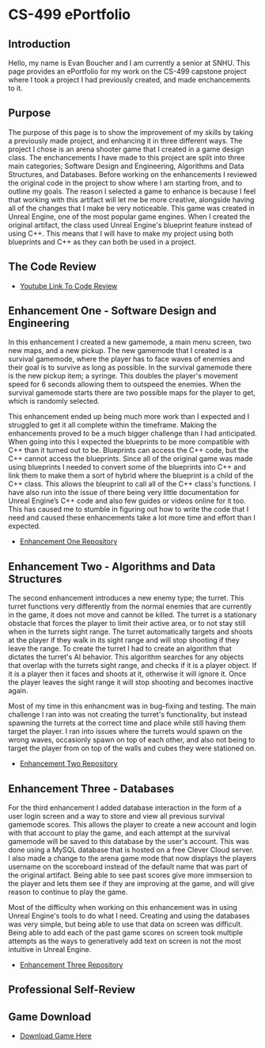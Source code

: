 # CS-499 ePortfolio

## Introduction
Hello, my name is Evan Boucher and I am currently a senior at SNHU. This page provides an ePortfolio for my work on the CS-499 capstone project where I took a project I had previously created, and made enchancements to it.

## Purpose 
The purpose of this page is to show the improvement of my skills by taking a previously made project, and enhancing it in three different ways. The project I chose is an arena shooter game that I created in a game design class. The enchancements I have made to this project are split into three main categories; Software Design and Engineering, Algorithms and Data Structures, and Databases. Before working on the enhancements I reviewed the original code in the project to show where I am starting from, and to outline my goals. The reason I selected a game to enhance is because I feel that working with this artifact will let me be more creative, alongside having all of the changes that I make be very noticeable. This game was created in Unreal Engine, one of the most popular game engines. When I created the original artifact, the class used Unreal Engine's blueprint feature instead of using C++. This means that I will have to make my project using both blueprints and C++ as they can both be used in a project.

## The Code Review 
- [Youtube Link To Code Review](https://youtu.be/oa3iN82uB4Y)

## Enhancement One - Software Design and Engineering 
  In this enhancement I created a new gamemode, a main menu screen, two new maps, and a new pickup. The new gamemode that I created is a survival gamemode, where the player has to face waves of enemies and their goal is to survive as long as possible. In the survival gamemode there is the new pickup item; a syringe. This doubles the player's movement speed for 6 seconds allowing them to outspeed the enemies. When the survival gamemode starts there are two possible maps for the player to get, which is randomly selected.
  
  This enhancement ended up being much more work than I expected and I struggled to get it all complete within the timeframe. Making the enhancements proved to be a much bigger challenge than I had anticipated. When going into this I expected the blueprints to be more compatible with C++ than it turned out to be. Blueprints can access the C++ code, but the C++ cannot access the blueprints. Since all of the original game was made using blueprints I needed to convert some of the blueprints into C++ and link them to make them a sort of hybrid where the blueprint is a child of the C++ class. This allows the bleuprint to call all of the C++ class's functions. I have also run into the issue of there being very little documentation for Unreal Engine’s C++ code and also few guides or videos online for it too. This has caused me to stumble in figuring out how to write the code that I need and caused these enhancements take a lot more time and effort than I expected.

- [Enhancement One Repository](https://github.com/eboucher21/CS-499-Enhancement-One-Evan-Boucher)

## Enhancement Two - Algorithms and Data Structures 
  The second enhancement introduces a new enemy type; the turret. This turret functions very differently from the normal enemies that are currently in the game, it does not move and cannot be killed. The turret is a stationary obstacle that forces the player to limit their active area, or to not stay still when in the turrets sight range. The turret automatically targets and shoots at the player if they walk in its sight range and will stop shooting if they leave the range. To create the turret I had to create an algorithm that dictates the turret's AI behavior. This algorithm searches for any objects that overlap with the turrets sight range, and checks if it is a player object. If it is a player then it faces and shoots at it, otherwise it will ignore it. Once the player leaves the sight range it will stop shooting and becomes inactive again.
  
  Most of my time in this enhancment was in bug-fixing and testing. The main challenge I ran into was not creating the turret's functionality, but instead spawning the turrets at the correct time and place while still having them target the player. I ran into issues where the turrets would spawn on the wrong waves, occasionly spawn on top of each other, and also not being to target the player from on top of the walls and cubes they were stationed on. 

- [Enhancement Two Repository](https://github.com/eboucher21/CS-499-Enhancement-Two-Evan-Boucher)

## Enhancement Three - Databases
  For the third enhancement I added database interaction in the form of a user login screen and a way to store and view all previous survival gamemode scores. This allows the player to create a new account and login with that account to play the game, and each attempt at the survival gamemode will be saved to this database by the user's account. This was done using a MySQL database that is hosted on a free Clever Cloud server. I also made a change to the arena game mode that now displays the players username on the scoreboard instead of the default name that was part of the original artifact. Being able to see past scores give more immsersion to the player and lets them see if they are improving at the game, and will give reason to continue to play the game.
  
  Most of the difficulty when working on this enhancement was in using Unreal Engine's tools to do what I need. Creating and using the databases was very simple, but being able to use that data on screen was difficult. Being able to add each of the past game scores on screen took multiple attempts as the ways to generatively add text on screen is not the most intuitive in Unreal Engine.

- [Enhancement Three Repository](https://github.com/eboucher21/CS-499-Enhancement-Three-Evan-Boucher)

## Professional Self-Review


## Game Download
- [Download Game Here](https://drive.google.com/file/d/1dP0vr011IjWT9NcxDnDONSZDmBiezICN/view?usp=sharing)
